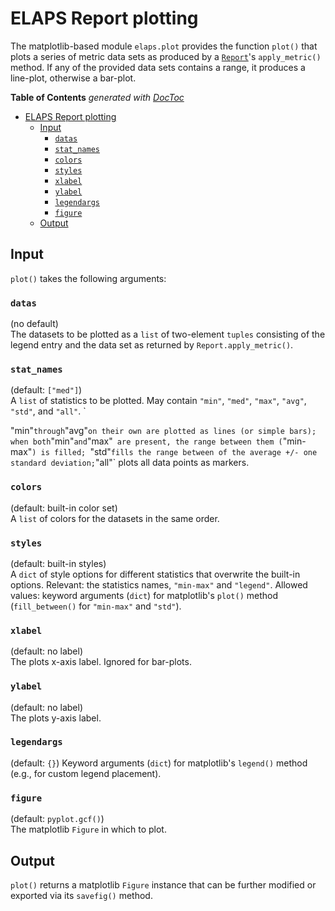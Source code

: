ELAPS Report plotting
=====================

The matplotlib-based module `elaps.plot` provides the function `plot()` that
plots a series of metric data sets as produced by a [`Report`](Report.md)'s
`apply_metric()` method.  If any of the provided data sets contains a range,
it produces a line-plot, otherwise a bar-plot.

<!-- START doctoc generated TOC please keep comment here to allow auto update -->
<!-- DON'T EDIT THIS SECTION, INSTEAD RE-RUN doctoc TO UPDATE -->
**Table of Contents**  *generated with [DocToc](https://github.com/thlorenz/doctoc)*

- [ELAPS Report plotting](#elaps-report-plotting)
  - [Input](#input)
    - [`datas`](#datas)
    - [`stat_names`](#stat_names)
    - [`colors`](#colors)
    - [`styles`](#styles)
    - [`xlabel`](#xlabel)
    - [`ylabel`](#ylabel)
    - [`legendargs`](#legendargs)
    - [`figure`](#figure)
  - [Output](#output)

<!-- END doctoc generated TOC please keep comment here to allow auto update -->


Input
-----

`plot()` takes the following arguments:

### `datas`
(no default)  
The datasets to be plotted as a `list` of two-element `tuples` consisting of the
legend entry and the data set as returned by `Report.apply_metric()`.

### `stat_names`
(default: `["med"]`)  
A `list` of statistics to be plotted.  May contain `"min"`, `"med"`, `"max"`,
`"avg"`, `"std"`, and `"all"`. `

"min"` through `"avg"` on their own are plotted as lines (or simple bars); when
both `"min"` and `"max"` are present, the range between them (`"min-max"`) is
filled; `"std"` fills the range between of the average +/- one standard
deviation; `"all"` plots all data points as markers.

### `colors`
(default: built-in color set)  
A `list` of colors for the datasets in the same order.

### `styles`
(default: built-in styles)  
A `dict` of style options for different statistics that overwrite the built-in
options.  Relevant: the statistics names, `"min-max"` and `"legend"`.  Allowed
values: keyword arguments (`dict`) for matplotlib's `plot()` method
(`fill_between()` for `"min-max"` and `"std"`).

### `xlabel`
(default: no label)  
The plots x-axis label.  Ignored for bar-plots.

### `ylabel`
(default: no label)  
The plots y-axis label.

### `legendargs`
(default: `{}`)
Keyword arguments (`dict`) for matplotlib's `legend()` method (e.g., for
custom legend placement).

### `figure`
(default: `pyplot.gcf()`)  
The matplotlib `Figure` in which to plot.


Output
------

`plot()` returns a matplotlib `Figure` instance that can be further modified or
exported via its `savefig()` method.
